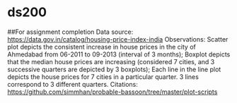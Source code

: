 # ds200
##For assignment completion
Data source: https://data.gov.in/catalog/housing-price-index-india
Observations: Scatter plot depicts the consistent increase in house prices in the city of Ahmedabad from 06-2011 to 09-2013 (interval of 3 months); 
Boxplot depicts that the median house prices are increasing (considered 7 cities, and 3 successive quarters are depicted by 3 boxplots);
Each line in the line plot depicts the house prices for 7 cities in a particular quarter. 3 lines correspond to 3 different quarters.
Citations: https://github.com/simmhan/probable-bassoon/tree/master/plot-scripts
